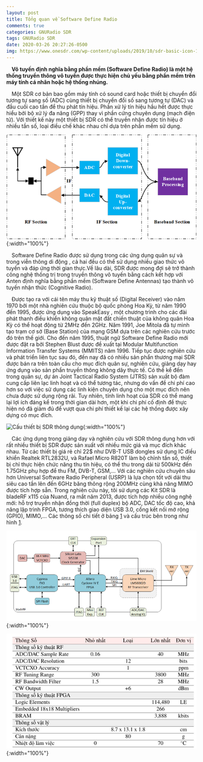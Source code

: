 ```yaml
---
layout: post
title: Tổng quan về Software Define Radio
comments: true
categories: GNURadio SDR
tags: GNURadio SDR
date: 2020-03-26 20:27:26-0500
img: https://www.onesdr.com/wp-content/uploads/2019/10/sdr-basic-icon-1.png
---
```


&emsp;**Vô tuyến định nghĩa bằng phần mềm (Software Define Radio) là một hệ**
**thống truyền thông vô tuyến được thực hiện chủ yếu bằng phần mềm trên**
**máy tính cá nhân hoặc hệ thống nhúng.**


&emsp;Một SDR cơ bản bao gồm máy tính có
sound card hoặc thiết bị chuyển đổi tương tự sang số (ADC) cùng thiết bị
chuyển đổi số sang tương tự (DAC) và đầu cuối cao tần để thu phát tín
hiệu. Phần xử lý tín hiệu hầu hết được thực hiểu bởi bộ xử lý đa năng
(GPP) thay vì phần cứng chuyên dụng (mạch điện tử). Với thiết kế này một
thiết bị SDR có thể truyền nhận được tín hiệu ở nhiều tần số, loại điều
chế khác nhau chỉ dựa trên phần mềm sử dụng.

![Cấu trúc thiết bị SDR](/assets/img/structSDR.png#center){:width="100%"}

&emsp;Software Define Radio được sử dụng trong các ứng dụng quân sự  và trong
viễn thông di động , cả hai đều có thể sử dụng nhiều giao thức vô tuyến
và đáp ứng thời gian thực.Về lâu dài, SDR được mong đợi sẽ trở thành
công nghệ thống trị trong truyền thông vô tuyến bằng cách kết hợp với
Anten định nghĩa bằng phần mềm (Software Define Antennas) tạo thành vô
tuyến nhận thức (Cognitive Radio).

&emsp;Được tạo ra với cái tên máy thu kỹ thuật số (Digital Receiver) vào năm
1970 bởi một nhà nghiên cứu thuộc bộ quốc phòng Hoa Kỳ, từ năm 1990 đến
1995, được ứng dụng vào SpeakEasy , một chương trình cho các đài phát
thanh điều khiển không quân mặt đất chiến thuật của không quân Hoa Kỳ có
thể hoạt động từ 2MHz đến 2GHz. Năm 1991, Joe Mitola đã tự mình tạo trạm
cơ sở (Base Station) của mạng GSM dựa trên các nghiên cứu trước đó trên
thế giới. Cho đến năm 1995, thuật ngữ Software Define Radio mới được đặt
ra bởi Stephen Blust được đề xuất tại Modular Multifunction Information
Transfer Systems (MMITS) năm 1996. Tiếp tục được nghiên cứu và phát
triển liên tục sau đó, đến nay đã có nhiều sản phẩn thương mại SDR
được bán ra trên toàn cầu cho mục đích quân sự, nghiên cứu, giảng
dạy hay ứng dụng vào sản phẩn truyền thông không dây thực tế. Có thể
kể đến trong quân sự, dự án Joint Tactical Radio System (JTRS)  sản
xuất bộ đàm cung cấp liên lạc linh hoạt và có thể tương tác, nhưng do
vấn đề chi phí cao hơn so với việc sử dụng các linh kiện chuyên dụng cho
một mục đích nên chưa được sử dụng rộng rãi. Tuy nhiên, tính linh hoạt
của SDR có thể mang lại lợi ích đáng kể trong thời gian dài hơn, một
khi chi phí cố định để thực hiện nó đã giảm đủ để vượt qua chi phí thiết
kế lại các hệ thống được xây dựng có mục đích.

![Cấu thiết bị SDR thông dụng](/assets/img/commonSDR.png#center){:width="100%"}

&emsp;Các ứng dụng trong giảng dạy và nghiên cứu với SDR thông dụng hơn với
rất nhiều thiết bị SDR được sản xuất với nhiều mức giá và mục đích
khác nhau. Từ các thiết bị giá rẻ chỉ 22$ như DVB-T USB dongles sử dụng
IC điều khiển Realtek RTL2832U, và Rafael Micro R820T làm bộ chỉnh tần
số, thiết bị chỉ thực hiện chức năng thu tín hiệu, có thể thu trong
dải từ 500kHz đến 1.75GHz phụ hợp để thu FM, DVB-T, GSM,... Với các
nghiên cứu chuyên sâu hơn Universal Software Radio Peripheral (USRP) là
lựa chọn tốt với dải thu siêu cao tần lên đến 6GHz băng thông rộng
200MHz cùng khả năng MIMO được tích hợp sẵn. Trong nghiên cứu này, tôi
sử dụng các Kit SDR là bladeRF x115 của Nuand, ra mắt năm 2013, được
tích hợp nhiều công nghệ mới: hỗ trợ truyền nhận đồng thời (full
duplex) bộ ADC, DAC tốc độ cao, khả năng lập trình FPGA, tương thích
giao diện USB 3.0, cổng kết nối mở rộng (GPIO), MIMO,... Các thông số
chi tiết ở bảng [1](/assets/img/parabladeRF.jpg) và cấu trúc bên trong như hình
[1](/assets/img/structbladeRF.png).

![Cấu trúc của bladeRF x115](/assets/img/structbladeRF.png#center){:width="100%"}


![Thông số của bladeRF x115](/assets/img/parabladeRF.jpg#center){:width="100%"}